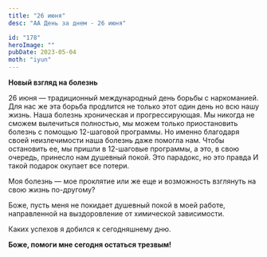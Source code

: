 ```yaml
---
title: "26 июня"
desc: "АА День за днем - 26 июня"

id: "178"
heroImage: ""
pubDate: 2023-05-04
moth: "iyun"
---
```


**Новый взгляд на болезнь**

26 июня — традиционный международный день борьбы с наркоманией. Для нас же эта
борьба продлится не только этот один день но всю нашу жизнь. Наша болезнь
хроническая и прогрессирующая. Мы никогда не сможем вылечиться полностью, мы
можем только приостановить болезнь с помощью 12-шаговой программы. Но именно
благодаря своей неизлечимости наша болезнь даже помогла нам. Чтобы остановить
ее, мы пришли в 12-шаговые программы, а это, в свою очередь, принесло нам
душевный покой. Это парадокс, но это правда И такой подарок окупает все
потери.

Моя болезнь — мое проклятие или же еще и возможность взглянуть на свою жизнь
по-другому?

Боже, пусть меня не покидает душевный покой в моей работе, направленной на
выздоровление от химической зависимости.

Каких успехов я добился к сегодняшнему дню.

**Боже, помоги мне сегодня остаться трезвым!**
